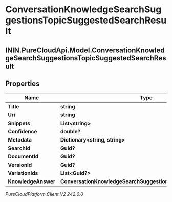 # ConversationKnowledgeSearchSuggestionsTopicSuggestedSearchResult

## ININ.PureCloudApi.Model.ConversationKnowledgeSearchSuggestionsTopicSuggestedSearchResult

## Properties

|Name | Type | Description | Notes|
|------------ | ------------- | ------------- | -------------|
| **Title** | **string** |  | [optional] |
| **Uri** | **string** |  | [optional] |
| **Snippets** | **List&lt;string&gt;** |  | [optional] |
| **Confidence** | **double?** |  | [optional] |
| **Metadata** | **Dictionary&lt;string, string&gt;** |  | [optional] |
| **SearchId** | **Guid?** |  | [optional] |
| **DocumentId** | **Guid?** |  | [optional] |
| **VersionId** | **Guid?** |  | [optional] |
| **VariationIds** | **List&lt;Guid?&gt;** |  | [optional] |
| **KnowledgeAnswer** | [**ConversationKnowledgeSearchSuggestionsTopicKnowledgeAnswer**](ConversationKnowledgeSearchSuggestionsTopicKnowledgeAnswer) |  | [optional] |



_PureCloudPlatform.Client.V2 242.0.0_
